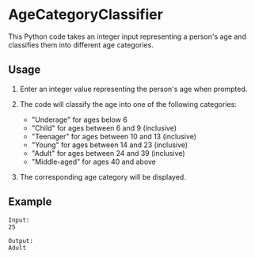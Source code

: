 # AgeCategoryClassifier

This Python code takes an integer input representing a person's age and classifies them into different age categories.

## Usage

1. Enter an integer value representing the person's age when prompted.

2. The code will classify the age into one of the following categories:

   - "Underage" for ages below 6
   - "Child" for ages between 6 and 9 (inclusive)
   - "Teenager" for ages between 10 and 13 (inclusive)
   - "Young" for ages between 14 and 23 (inclusive)
   - "Adult" for ages between 24 and 39 (inclusive)
   - "Middle-aged" for ages 40 and above

3. The corresponding age category will be displayed.

## Example
```
Input:
25
```
```
Output:
Adult
```

